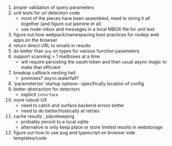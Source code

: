 1. proper validation of query parameters
2. unit tests for url detection code
    * most of the pieces have been assembled, need to string it all together
      (and figure out jasmine et al)
    * use node-mbox and messages in a local MBOX file for unit test
3. figure out how webpack/namespacing best practices for nodejs web apps on the
   browser
4. return direct URL to emails in results
5. do better than `any` on types for various function parameters
6. support scanning > 1 mailboxes at a time
    * will require persisting the oauth token and then usual async magic to
      make that efficient
7. breakup callback nesting hell
    * promises? async.waterfall?
8. 'parameterize' startup options--specifically location of config
9. better abstraction for detectors
    * explicit `interface`
10. more robust UX
    * need to catch and surface backend errors better
    * need to do better/hostically at retries
11. cache results ; placekeeping
    * probably persist to a local sqlite
    * alternative is only keep place or store limited results in webstorage
12. figure out how to use pug and typescript on browser side templates/code
